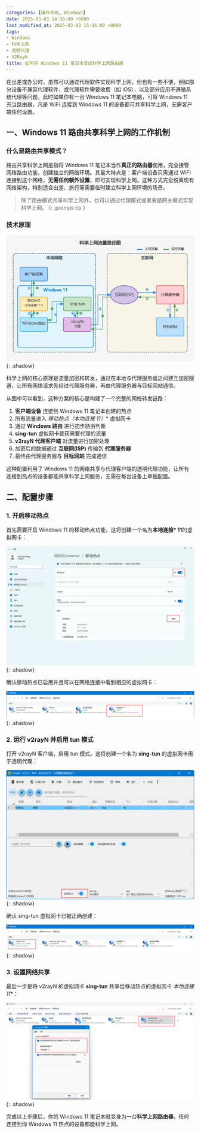 ```yaml
---
categories: [操作系统, Windows]
date: 2025-03-03 14:36:00 +0800
last_modified_at: 2025-03-03 15:16:00 +0800
tags:
- Windows
- 科学上网
- 透明代理
- V2RayN
title: 如何将 Windows 11 笔记本变成科学上网路由器
---
```


在出差或办公时，虽然可以通过代理软件实现科学上网，但也有一些不便，例如部分设备不兼容代理软件，或代理软件需要收费（如 iOS），以及部分应用不遵循系统代理等问题。此时如果你有一台 Windows 11 笔记本电脑，可将 Windows 11 充当路由器，凡是 WiFi 连接到 Windows 11 的设备都可共享科学上网，无需客户端任何设置。

## 一、Windows 11 路由共享科学上网的工作机制

### 什么是路由共享模式？

路由共享科学上网是指将 Windows 11 笔记本当作**真正的路由器**使用，完全接管网络路由功能，创建独立的网络环境。其最大特点是：客户端设备只需通过 WiFi 连接到这个网络，**无需任何额外设置**，即可实现科学上网。这种方式完全脱离现有网络架构，特别适合出差、旅行等需要临时建立科学上网环境的场景。

> 除了路由模式共享科学上网外，也可以通过代理模式或者旁路网关模式实现科学上网。
{: .prompt-tip }

### 技术原理

![windows-router-network](/img/windows-router-network.webp){: .shadow}

科学上网的核心原理是流量加密和转发，通过在本地与代理服务器之间建立加密隧道，让所有网络请求先经过代理服务器，再由代理服务器与目标网站通信。

从图中可以看到，这种方案的核心是构建了一个完整的网络转发链路：

1. **客户端设备** 连接到 Windows 11 笔记本创建的热点
2. 所有流量进入 **移动热点（本地连接* 11）** 虚拟网卡
3. 通过 **Windows 路由** 进行初步路由判断
4. **sing-tun** 虚拟网卡截获需要代理的流量
5. **v2rayN 代理客户端** 对流量进行加密处理
6. 加密后的数据通过 **互联网(ISP)** 传输到 **代理服务器**
7. 最终由代理服务器与 **目标网站** 完成通信

这种配置利用了 Windows 11 的网络共享与代理客户端的透明代理功能，让所有连接到热点的设备都能共享科学上网服务，无需在每台设备上单独配置。

## 二、配置步骤

### 1. 开启移动热点

首先需要开启 Windows 11 的移动热点功能，这将创建一个名为**本地连接* 11**的虚拟网卡：

![开启移动热点](/img/Snipaste_2025-03-03_08-00-10.webp){: .shadow}

确认移动热点已启用并且可以在网络连接中看到相应的虚拟网卡：

![查看移动热点虚拟网络连接](/img/Snipaste_2025-03-03_14-38-20.webp){: .shadow}

### 2. 运行 v2rayN 并启用 tun 模式

打开 v2rayN 客户端，启用 tun 模式。这将创建一个名为 **sing-tun** 的虚拟网卡用于透明代理：

![开启 tun 模式](/img/Snipaste_2025-03-03_08-08-29.webp){: .shadow}

确认 sing-tun 虚拟网卡已被正确创建：

![查看 sing-tun 虚拟网络连接](/img/image-20250303150716252.webp){: .shadow}

### 3. 设置网络共享

最后一步是将 v2rayN 的虚拟网卡 **sing-tun** 共享给移动热点的虚拟网卡 **本地连接* 11**：

![设置网络共享](/img/Snipaste_2025-03-03_14-41-18.webp){: .shadow}

完成以上步骤后，你的 Windows 11 笔记本就变身为一台**科学上网路由器**，任何连接到你 Windows 11 热点的设备都能科学上网。
